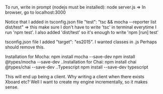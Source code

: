To run, write in prompt (nodejs must be installed):
node server.js 
=> In browser, go to localhost:3000

Notice that I added in tsconfig.json file 
"test": "tsc && mocha --reporter list dist/test" => this make sure I don't have to write 'tsc' in terminal everytime I run 'npm test'. I also added 'dist/test' so it's enough to write 'npm [run] test'

tsconfig.json file I added 
"target": "es2015". I wanted classes in .js
Perhaps should remove this.

Installation for Mocha:
  npm install mocha --save-dev
  npm install @types/mocha --save-dev
  ..Installation for Chai:
  npm install chai @types/chai --save-dev
  ..Typescript
  npm install --save-dev typescript

This will end up being a client. Why writing a client when there exists Xboard etc?
Well I want to create my engine incrementally, so it makes sense.
